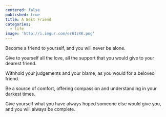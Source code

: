 ```yaml
---
centered: false
published: true
title: A Best Friend
categories:
  - life
image: 'http://i.imgur.com/er61zXK.png'
---
```

Become a friend to yourself,
and you will never be alone.

Give to yourself
all the love,
all the support
that you would give
to your dearest friend.

Withhold your judgements
and your blame,
as you would
for a beloved friend.

Be a source of comfort,
offering compassion
and understanding
in your darkest times.

Give yourself
what you have always hoped
someone else would give you,
and you will always be complete.





